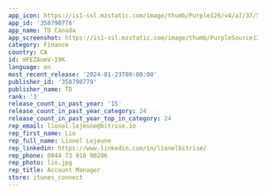 ```yaml
---
app_icon: https://is1-ssl.mzstatic.com/image/thumb/Purple126/v4/a7/37/5a/a7375af1-a9d8-279e-f2f5-cb4aa85a6cda/AppIcon-1x_U007emarketing-0-0-0-8-0-0-sRGB-85-220.png/1024x1024bb.png
app_id: '358790776'
app_name: TD Canada
app_screenshot: https://is1-ssl.mzstatic.com/image/thumb/PurpleSource126/v4/25/8d/d3/258dd38f-9c00-ffab-8002-4c2decda9aa5/2f124dd7-c62f-4f4c-8ae6-9951926dd34f_6.5iPhone-Welcome-EN.jpg/1242x2688bb.png
category: Finance
country: CA
id: mFEZAueV-19K
language: en
most_recent_release: '2024-01-23T00:00:00'
publisher_id: '358790779'
publisher_name: TD
rank: '3'
release_count_in_past_year: '15'
release_count_in_past_year_category: 24
release_count_in_past_year_top_in_category: 24
rep_email: lionel.lejeune@bitrise.io
rep_first_name: Lio
rep_full_name: Lionel Lejeune
rep_linkedin: https://www.linkedin.com/in/lionelbitrise/
rep_phone: 0044 73 918 00286
rep_photo: lio.jpg
rep_title: Account Manager
store: itunes_connect
---
```

